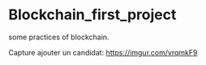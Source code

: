 # Blockchain_first_project
some practices of blockchain.

Capture ajouter un candidat:
https://imgur.com/vrqmkF9
